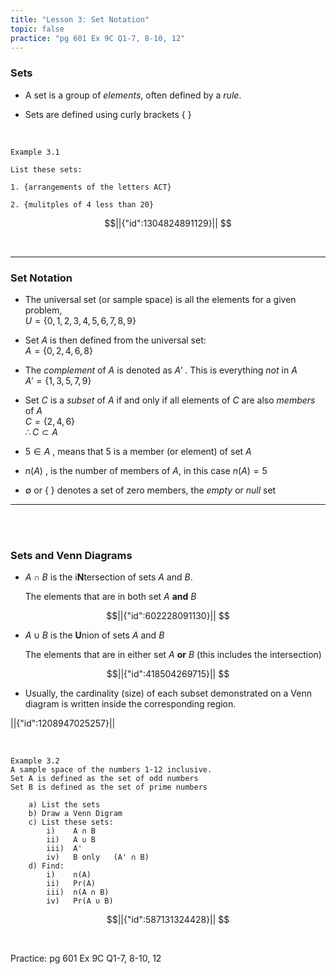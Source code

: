 ```yaml
---
title: "Lesson 3: Set Notation"
topic: false
practice: "pg 601 Ex 9C Q1-7, 8-10, 12"
---
```


### Sets

- A set is a group of *elements*, often defined by a *rule*.

- Sets are defined using curly brackets $\{\text{ } \}$  
  
<br>

```
Example 3.1

List these sets:

1. {arrangements of the letters ACT}

2. {mulitples of 4 less than 20}
```

```math
||{"id":1304824891129}||


```
<br>

---

### Set Notation

- The universal set (or sample space) is all the elements for a given problem,  
 $U=\lbrace 0,1,2,3,4,5,6,7,8,9 \rbrace$  
  
   
- Set $A$ is then defined from the universal set:  
  $A=\lbrace 0,2,4,6,8 \rbrace$  
   
- The *complement* of $A$ is denoted as $A'$ . This is everything *not* in $A$  
  $A'=\lbrace 1,3,5,7,9 \rbrace$  

- Set $C$ is a *subset* of $A$ if and only if all elements of $C$ are also *members* of $A$  
$C=\lbrace 2,4,6\rbrace$  
$\therefore C \subset A$  
  
- $5\in A$ , means that 5 is a member (or element) of set $A$  

- $n(A)$ , is the number of members of $A$, in this case $n(A)=5$  

- $\emptyset$ or $\lbrace \text{ } \rbrace$  denotes a set of zero members, the *empty* or *null* set    

---
<br>
<br>

### Sets and Venn Diagrams

- $A \cap B$ is the i**N**tersection of sets $A$ and $B$. 
  
  The elements that are in both set $A$ **and** $B$

```math
||{"id":602228091130}||


```



* $A\cup B$ is the **U**nion of sets $A$ and $B$
  
  The elements that are in either set $A$ **or** $B$  (this includes the intersection)

```math
||{"id":418504269715}||


```





* Usually, the cardinality (size) of each subset demonstrated on a Venn diagram is written inside the corresponding region. 
  
  ```math
||{"id":1208947025257}||

<br>

```
Example 3.2
A sample space of the numbers 1-12 inclusive.
Set A is defined as the set of odd numbers
Set B is defined as the set of prime numbers 

    a) List the sets
    b) Draw a Venn Digram
    c) List these sets:
        i)    A ∩ B
        ii)   A ∪ B
        iii)  A'
        iv)   B only   (A' ∩ B)
    d) Find:
        i)    n(A)
        ii)   Pr(A)
        iii)  n(A ∩ B)
        iv)   Pr(A ∪ B)
```

```math
||{"id":587131324428}||


```
<br>

Practice: pg 601 Ex 9C Q1-7, 8-10, 12